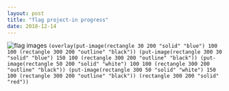 ```yaml
---
layout: post
title: "flag project-in progress"
date: 2018-12-14
---
```

![flag images](/image/flagv2.png)
```(overlay(put-image(rectangle 30 200 "solid" "blue") 100 100 (rectangle 300 200 "outline" "black")) (put-image(rectangle 300 30 "solid" "blue") 150 100 (rectangle 300 200 "outline" "black")) (put-image(rectangle 50 200 "solid" "white") 100 100 (rectangle 300 200 "outline" "black")) (put-image(rectangle 300 50 "solid" "white") 150 100 (rectangle 300 200 "outline" "black")) (rectangle 300 200 "solid" "red"))```

